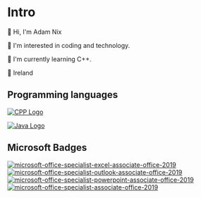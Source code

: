 # Intro 
👋 Hi, I'm Adam Nix

👀 I'm interested in coding and technology.

🌱 I'm currently learning C++.

📍 Ireland


## Programming languages 
[![CPP Logo](https://github.com/realadamnix/realadamnix/assets/150264616/13cf1b94-36ec-45ec-8132-c2b597130d10)](https://github.com/realadamnix/learn-cplusplus)

[![Java Logo](https://github.com/realadamnix/realadamnix/assets/150264616/36b78d04-0b0d-4f4b-b259-9f4ca108c8ec)](https://github.com/realadamnix/java-programs)




## Microsoft Badges

[![microsoft-office-specialist-excel-associate-office-2019](https://github.com/realadamnix/realadamnix/assets/150264616/84bd5ebc-8ecb-4de9-b438-3846d7d80425)](https://www.credly.com/badges/7727ceee-8d52-48cf-a662-33b5a411935b) 
[![microsoft-office-specialist-outlook-associate-office-2019](https://github.com/realadamnix/realadamnix/assets/150264616/1f28a210-38fa-41fe-b4b3-bdc809603106)](https://www.credly.com/badges/2fbe87f3-dc49-43fc-834a-fe06f4ba40ac)
[![microsoft-office-specialist-powerpoint-associate-office-2019](https://github.com/realadamnix/realadamnix/assets/150264616/1b98b61c-5bc4-473d-8256-141920c5cdaa)](https://www.credly.com/badges/262ee8b0-e8f8-42a4-81e1-b01ccf0f2233)
[![microsoft-office-specialist-associate-office-2019](https://github.com/realadamnix/realadamnix/assets/150264616/ccb3e795-593d-432f-94c9-87bbc6ef7c38)](https://www.credly.com/badges/da6441b4-22f7-49ee-9016-0104985acf0e)